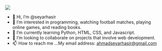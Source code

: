 <a href="https://visitcount.itsvg.in">
  <img src="https://visitcount.itsvg.in/api?id=seyarhasir&label=Profile%20Views&color=1&icon=5&pretty=false" />
</a>

- 👋 Hi, I’m @seyarhasir
- 👀 I’m interested in programming, watching football matches, playing online games, and reading books.
- 🌱 I’m currently learning Python, HTML, CSS, and Javascript.
- 💞️ I’m looking to collaborate on projects that involve web development.
- 📫 How to reach me ...My email address: ahmadseyarhasir@gmail.com

<!---
seyarhasir/seyarhasir is a ✨ special ✨ repository because its `README.md` (this file) appears on your GitHub profile.
You can click the Preview link to take a look at your changes.
--->

